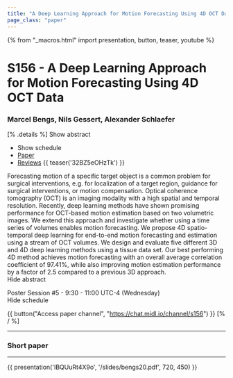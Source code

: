 ```yaml
---
title: "A Deep Learning Approach for Motion Forecasting Using 4D OCT Data"
page_class: "paper"
---
```


{% from "_macros.html" import presentation, button, teaser, youtube %}

# S156 - A Deep Learning Approach for Motion Forecasting Using 4D OCT Data

### Marcel Bengs, Nils Gessert, Alexander Schlaefer

[% .details %]
<a class="toggle_visibility" data-selector=".abstract" data-level="3">Show abstract</a>
- <a class="toggle_visibility" data-selector=".schedule" data-level="3">Show schedule</a>
- <a href="https://openreview.net/pdf?id=WVd56kgRV">Paper</a>
- <a href="https://openreview.net/forum?id=WVd56kgRV">Reviews</a>
{{ teaser('32BZ5eOHzTk') }}

<p>
    <span class="abstract">
        Forecasting motion of a specific target object is a common problem for surgical interventions, e.g. for localization of a target region, guidance for surgical interventions, or motion compensation. Optical coherence tomography (OCT) is an imaging modality with a high spatial and temporal resolution. Recently, deep learning methods have shown promising performance for OCT-based motion estimation based on two volumetric images. We extend this approach and investigate whether using a time series of volumes enables motion forecasting. We propose 4D spatio-temporal deep learning for end-to-end motion forecasting and estimation using a stream of OCT volumes. We design and evaluate five different 3D and 4D deep learning methods using a tissue data set. Our best performing 4D method  achieves motion forecasting with an overall average correlation coefficient of 97.41%, while also improving motion estimation performance by a factor of 2.5 compared to a previous 3D approach. 
        <br>
        <span class="actions"><a class="toggle_visibility" data-level="2">Hide abstract</a></span>
    </span>
</p>

<p>
    <span class="schedule">
        Poster Session #5  - 9:30 - 11:00 UTC-4 (Wednesday)
        <br>
        <span class="actions"><a class="toggle_visibility" data-level="2">Hide schedule</a></span>
    </span>
</p>

{{ button("Access paper channel", "https://chat.midl.io/channel/s156") }}
[% / %]

---


### Short paper

---

{{ presentation('IBQUuRt4X9o', '/slides/bengs20.pdf', 720, 450) }}